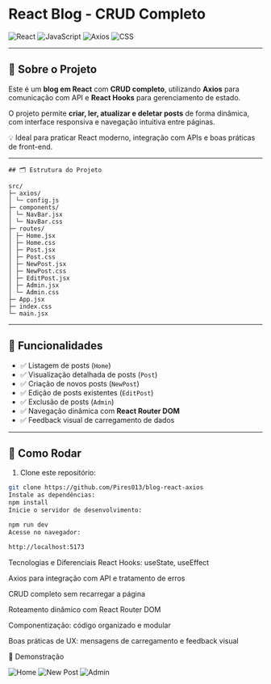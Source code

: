 # React Blog - CRUD Completo

![React](https://img.shields.io/badge/React-17.0.2-blue?logo=react) 
![JavaScript](https://img.shields.io/badge/JavaScript-ES6-yellow?logo=javascript)
![Axios](https://img.shields.io/badge/Axios-0.27.2-red)
![CSS](https://img.shields.io/badge/CSS-3-blue)

---

## 📌 Sobre o Projeto

Este é um **blog em React** com **CRUD completo**, utilizando **Axios** para comunicação com API e **React Hooks** para gerenciamento de estado.  

O projeto permite **criar, ler, atualizar e deletar posts** de forma dinâmica, com interface responsiva e navegação intuitiva entre páginas.  

💡 Ideal para praticar React moderno, integração com APIs e boas práticas de front-end.

---
```
## 🗂 Estrutura do Projeto

src/
├─ axios/
│ └─ config.js
├─ components/
│ └─ NavBar.jsx
│ └─ NavBar.css
├─ routes/
│ ├─ Home.jsx
│ ├─ Home.css
│ ├─ Post.jsx
│ ├─ Post.css
│ ├─ NewPost.jsx
│ ├─ NewPost.css
│ ├─ EditPost.jsx
│ ├─ Admin.jsx
│ └─ Admin.css
├─ App.jsx
├─ index.css
└─ main.jsx
```

---

## 🎯 Funcionalidades

- ✅ Listagem de posts (`Home`)  
- ✅ Visualização detalhada de posts (`Post`)  
- ✅ Criação de novos posts (`NewPost`)  
- ✅ Edição de posts existentes (`EditPost`)  
- ✅ Exclusão de posts (`Admin`)  
- ✅ Navegação dinâmica com **React Router DOM**  
- ✅ Feedback visual de carregamento de dados  

---

## 🚀 Como Rodar

1. Clone este repositório:
```bash
git clone https://github.com/Pires013/blog-react-axios
Instale as dependências:
npm install
Inicie o servidor de desenvolvimento:

npm run dev
Acesse no navegador:

http://localhost:5173
 ```
Tecnologias e Diferenciais
React Hooks: useState, useEffect

Axios para integração com API e tratamento de erros

CRUD completo sem recarregar a página

Roteamento dinâmico com React Router DOM

Componentização: código organizado e modular

Boas práticas de UX: mensagens de carregamento e feedback visual

📸 Demonstração

![Home](https://github.com/user-attachments/assets/32eb7234-e945-40e3-88e7-8b6f2b98fd52)
![New Post](https://github.com/user-attachments/assets/b60da85c-bb9a-479b-95a8-ac68f2df2ff5)
![Admin](https://github.com/user-attachments/assets/663db722-a8e0-49c8-8d39-45f13796c339)



